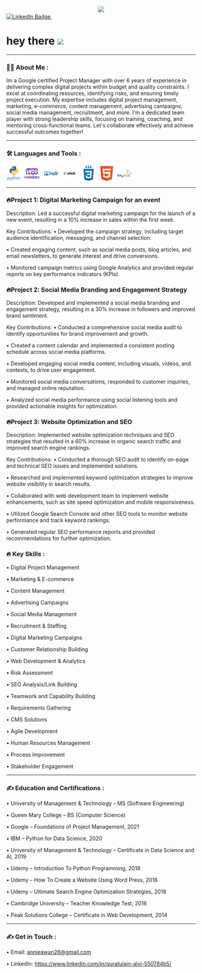 <div id="header" align="center">
  <img src="https://media.giphy.com/media/M9gbBd9nbDrOTu1Mqx/giphy.gif" width="100"/>
</div>
<div id="badges">
  <a href="https://www.linkedin.com/in/quratulain-alvi-550784b5/">
<img src="https://img.shields.io/badge/LinkedIn-blue?style=for-the-badge&logo=linkedin&logoColor=white" alt="LinkedIn Badge" width="100"/>
</a>
  <img src="https://komarev.com/ghpvc/?username=quratulainalvi&style=flat-square&color=blue" alt=""/>
</div>
<h1>
  hey there
  <img src="https://media.giphy.com/media/hvRJCLFzcasrR4ia7z/giphy.gif" width="30px"/>
</h1>

---

### :woman_technologist: About Me :
Im a Google certified Project Manager with over 6 years of experience in delivering complex digital projects within budget and quality constraints.
I excel at coordinating resources, identifying risks, and ensuring timely project execution. 
My expertise includes digital project management, marketing, e-commerce, content management, advertising campaigns, social media management, recruitment, and more. 
I'm a dedicated team player with strong leadership skills, focusing on training, coaching, and mentoring cross-functional teams. 
Let's collaborate effectively and achieve successful outcomes together!
- ---

### :hammer_and_wrench: Languages and Tools :
<div>
 
<img src="https://github.com/devicons/devicon/blob/master/icons/python/python-original-wordmark.svg" title="Python" alt="Python" width="40" height="40"/>&nbsp;
  <img src="https://github.com/devicons/devicon/blob/master/icons/woocommerce/woocommerce-plain-wordmark.svg" title="woocommerce"  alt="woocommerce" width="40" height="40"/> &nbsp;
  <img src="https://github.com/devicons/devicon/blob/master/icons/trello/trello-plain-wordmark.svg" title="Trello" alt="Trello" width="40" height="40"/>&nbsp;
  <img src="https://github.com/devicons/devicon/blob/master/icons/slack/slack-original-wordmark.svg" title="wordpress"  alt="wordpress" width="40" height="40"/> &nbsp;
  <img src="https://github.com/devicons/devicon/blob/master/icons/css3/css3-plain-wordmark.svg"  title="CSS3" alt="CSS" width="40" height="40"/>&nbsp;
  <img src="https://github.com/devicons/devicon/blob/master/icons/html5/html5-original.svg" title="HTML5" alt="HTML" width="40" height="40"/>&nbsp;
  <img src="https://github.com/devicons/devicon/blob/master/icons/mysql/mysql-original-wordmark.svg" title="MySQL"  alt="MySQL" width="40" height="40"/>&nbsp;

</div>

---
### :fire:Project 1: Digital Marketing Campaign for an event

Description: Led a successful digital marketing campaign for the launch of a new event, resulting in a 10% increase in sales within the first week.

Key Contributions:
•	Developed the campaign strategy, including target audience identification, messaging, and channel selection.

•	Created engaging content, such as social media posts, blog articles, and email newsletters, to generate interest and drive conversions.

•	Monitored campaign metrics using Google Analytics and provided regular reports on key performance indicators (KPIs).

### :fire:Project 2: Social Media Branding and Engagement Strategy

Description: Developed and implemented a social media branding and engagement strategy, resulting in a 30% increase in followers and improved brand sentiment.

Key Contributions:
•	Conducted a comprehensive social media audit to identify opportunities for brand improvement and growth.

•	Created a content calendar and implemented a consistent posting schedule across social media platforms.

•	Developed engaging social media content, including visuals, videos, and contests, to drive user engagement.

•	Monitored social media conversations, responded to customer inquiries, and managed online reputation.

•	Analyzed social media performance using social listening tools and provided actionable insights for optimization.

### :fire:Project 3: Website Optimization and SEO

Description: Implemented website optimization techniques and SEO strategies that resulted in a 60% increase in organic search traffic and improved search engine rankings.

Key Contributions:
•	Conducted a thorough SEO audit to identify on-page and technical SEO issues and implemented solutions.

•	Researched and implemented keyword optimization strategies to improve website visibility in search results.

•	Collaborated with web development team to implement website enhancements, such as site speed optimization and mobile responsiveness.

•	Utilized Google Search Console and other SEO tools to monitor website performance and track keyword rankings.

•	Generated regular SEO performance reports and provided recommendations for further optimization.

### :fire: Key Skills :
•	Digital Project Management  

•	Marketing & E-commerce

•	Content Management  

•	Advertising Campaigns

•	Social Media Management 

•	Recruitment & Staffing

•	Digital Marketing Campaigns   

•	Customer Relationship Building

•	Web Development & Analytics    

•	Risk Assessment

•	SEO Analysis/Link Building    

•	Teamwork and Capability Building

•	Requirements Gathering   

•	CMS Solutions

•	Agile Development    

•	Human Resources Management

•	Process Improvement  

•	Stakeholder Engagement

---

### :writing_hand: Education and Certifications :

•	University of Management & Technology – MS (Software Engineering) 

•	Queen Mary College – BS (Computer Science)   

•	Google – Foundations of Project Management, 2021

•	IBM – Python for Data Science, 2020

•	University of Management & Technology – Certificate in Data Science and AI, 2019

•	Udemy – Introduction To Python Programming, 2018

•	Udemy – How To Create a Website Using Word Press, 2018

•	Udemy – Ultimate Search Engine Optimization Strategies, 2018

•	Cambridge University – Teacher Knowledge Test, 2016

•	Peak Solutions College – Certificate in Web Development, 2014

---
### :writing_hand: Get in Touch :
•	Email: annieawan26@gmail.com

•	LinkedIn: https://www.linkedin.com/in/quratulain-alvi-550784b5/


